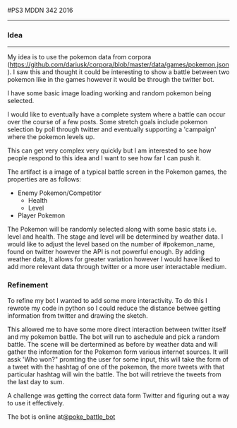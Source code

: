 #PS3 MDDN 342 2016

-----
### Idea
-----

My idea is to use the pokemon data from corpora (https://github.com/dariusk/corpora/blob/master/data/games/pokemon.json).
I saw this and thought it could be interesting to show a battle between two pokemon
like in the games however it would be through the twitter bot.

I have some basic image loading working and random pokemon being selected.

I would like to eventually have a complete system where a battle can occur over
the course of a few posts. Some stretch goals include pokemon selection by poll
through twitter and eventually supporting a 'campaign' where the pokemon levels up.

This can get very complex very quickly but I am interested to see how people respond
to this idea and I want to see how far I can push it.

The artifact is a image of a typical battle screen in the Pokemon games, the properties
are as follows:
- Enemy Pokemon/Competitor
  - Health
  - Level
- Player Pokemon

The Pokemon will be randomly selected along with some basic stats i.e. level and health.
The stage and level will be determined by weather data. I would like to adjust the level
based on the number of #pokemon_name, found on twitter however the API is not powerful enough.
By adding weather data, It allows for greater variation however I would have liked to add more
relevant data through twitter or a more user interactable medium.

### Refinement
To refine my bot I wanted to add some more interactivity. To do this I rewrote my code in python
so I could reduce the distance betwee getting information from twitter and drawing the sketch.

This allowed me to have some more direct interaction between twitter itself and my pokemon battle.
The bot will run to aschedule and pick a random battle. The scene will be dertermined as before by 
weather data and will gather the information for the Pokemon form various internet sources.
It will assk 'Who won?" promting the user for some input, this will take the form of a tweet with the hashtag
of one of the pokemon, the more tweets with that particular hashtag will win the battle. The bot will
retrieve the tweets from the last day to sum.

A challenge was getting the correct data form Twitter and figuring out a way to use it effectively.
 


The bot is online at[@poke_battle_bot](https://twitter.com/poke_battle_bot)